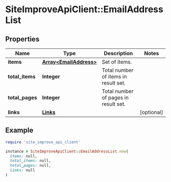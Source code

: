 # SiteImproveApiClient::EmailAddressList

## Properties

| Name | Type | Description | Notes |
| ---- | ---- | ----------- | ----- |
| **items** | [**Array&lt;EmailAddress&gt;**](EmailAddress.md) | Set of items. |  |
| **total_items** | **Integer** | Total number of items in result set. |  |
| **total_pages** | **Integer** | Total number of pages in result set. |  |
| **links** | [**Links**](Links.md) |  | [optional] |

## Example

```ruby
require 'site_improve_api_client'

instance = SiteImproveApiClient::EmailAddressList.new(
  items: null,
  total_items: null,
  total_pages: null,
  links: null
)
```

